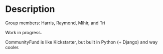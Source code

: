 # Description

Group members: Harris, Raymond, Mihir, and Tri

Work in progress. 

CommunityFund is like Kickstarter, but built in Python (+ Django) and way cooler. 
